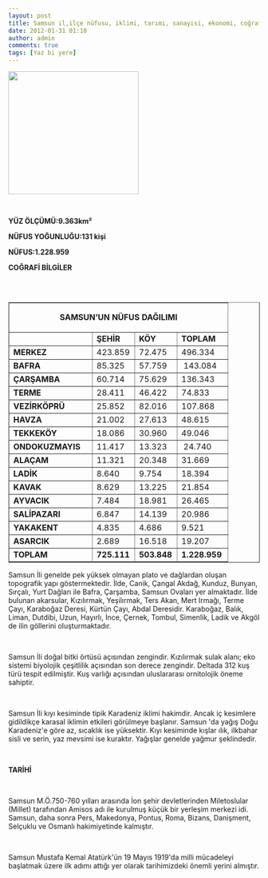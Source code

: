 ```yaml
---
layout: post
title: Samsun il,ilçe nüfusu, iklimi, tarımı, sanayisi, ekonomi, coğrafyası
date: 2012-01-31 01:10
author: admin
comments: true
tags: [Yaz bi yere]
---
```

<a href="http://www.egitimvaktim.com/dosyalar/2012/01/samsunn.jpg"><img class="alignnone  wp-image-2071" title="samsunn" src="http://www.egitimvaktim.com/dosyalar/2012/01/samsunn.jpg" alt="" width="261" height="246" /></a>

&nbsp;

<strong>YÜZ ÖLÇÜMÜ:</strong><strong>9.363km²</strong>

<strong>NÜFUS YOĞUNLUĞU:</strong><strong>131 kişi</strong>

<strong>NÜFUS:</strong><strong>1.228.959</strong>

<strong>COĞRAFİ BİLGİLER</strong>

&nbsp;
<table width="100%" border="1" cellspacing="0" cellpadding="0" align="left">
<tbody>
<tr>
<td colspan="4" valign="top" width="371">
<p align="center"><strong>SAMSUN’UN NÜFUS DAĞILIMI</strong></p>
</td>
</tr>
<tr>
<td valign="top" width="150"><strong> </strong></td>
<td valign="top" width="68"><strong>ŞEHİR</strong></td>
<td valign="top" width="68"><strong>KÖY</strong></td>
<td valign="top" width="85"><strong>TOPLAM</strong></td>
</tr>
<tr>
<td valign="top" width="150"><strong>MERKEZ</strong></td>
<td valign="top" width="68">423.859<strong></strong></td>
<td valign="top" width="68">72.475<strong></strong></td>
<td valign="top" width="85">496.334<strong></strong></td>
</tr>
<tr>
<td valign="top" width="150"><strong>BAFRA</strong></td>
<td valign="top" width="68">85.325<strong></strong></td>
<td valign="top" width="68">57.759<strong></strong></td>
<td valign="top" width="85"> 143.084<strong></strong></td>
</tr>
<tr>
<td valign="top" width="150"><strong>ÇARŞAMBA</strong></td>
<td valign="top" width="68">60.714<strong></strong></td>
<td valign="top" width="68">75.629<strong></strong></td>
<td valign="top" width="85">136.343<strong></strong></td>
</tr>
<tr>
<td valign="top" width="150"><strong>TERME</strong></td>
<td valign="top" width="68">28.411<strong></strong></td>
<td valign="top" width="68">46.422<strong></strong></td>
<td valign="top" width="85">74.833<strong></strong></td>
</tr>
<tr>
<td valign="top" width="150"><strong>VEZİRKÖPRÜ</strong></td>
<td valign="top" width="68">25.852<strong></strong></td>
<td valign="top" width="68">82.016<strong></strong></td>
<td valign="top" width="85">107.868<strong></strong></td>
</tr>
<tr>
<td valign="top" width="150"><strong>HAVZA</strong></td>
<td valign="top" width="68">21.002<strong></strong></td>
<td valign="top" width="68">27.613<strong></strong></td>
<td valign="top" width="85">48.615<strong></strong></td>
</tr>
<tr>
<td valign="top" width="150"><strong>TEKKEKÖY</strong></td>
<td valign="top" width="68">18.086</td>
<td valign="top" width="68">30.960</td>
<td valign="top" width="85">49.046</td>
</tr>
<tr>
<td valign="top" width="150"><strong>ONDOKUZMAYIS</strong></td>
<td valign="top" width="68">11.417<strong></strong></td>
<td valign="top" width="68">13.323<strong></strong></td>
<td valign="top" width="85"> 24.740<strong></strong></td>
</tr>
<tr>
<td valign="top" width="150"><strong>ALAÇAM</strong></td>
<td valign="top" width="68">11.321<strong></strong></td>
<td valign="top" width="68">20.348<strong></strong></td>
<td valign="top" width="85">31.669<strong></strong></td>
</tr>
<tr>
<td valign="top" width="150"><strong>LADİK</strong></td>
<td valign="top" width="68">8.640<strong></strong></td>
<td valign="top" width="68">9.754<strong></strong></td>
<td valign="top" width="85">18.394<strong></strong></td>
</tr>
<tr>
<td valign="top" width="150"><strong>KAVAK</strong></td>
<td valign="top" width="68">8.629<strong></strong></td>
<td valign="top" width="68">13.225<strong></strong></td>
<td valign="top" width="85">21.854<strong></strong></td>
</tr>
<tr>
<td valign="top" width="150"><strong>AYVACIK</strong></td>
<td valign="top" width="68">7.484<strong></strong></td>
<td valign="top" width="68">18.981<strong></strong></td>
<td valign="top" width="85">26.465<strong></strong></td>
</tr>
<tr>
<td valign="top" width="150"><strong>SALİPAZARI</strong></td>
<td valign="top" width="68">6.847<strong></strong></td>
<td valign="top" width="68">14.139<strong></strong></td>
<td valign="top" width="85">20.986<strong></strong></td>
</tr>
<tr>
<td valign="top" width="150"><strong>YAKAKENT</strong></td>
<td valign="top" width="68">4.835<strong></strong></td>
<td valign="top" width="68">4.686<strong></strong></td>
<td valign="top" width="85">9.521<strong></strong></td>
</tr>
<tr>
<td valign="top" width="150"><strong>ASARCIK</strong></td>
<td valign="top" width="68">2.689<strong></strong></td>
<td valign="top" width="68">16.518<strong></strong></td>
<td valign="top" width="85">19.207<strong></strong></td>
</tr>
<tr>
<td valign="top" width="150"><strong>TOPLAM</strong></td>
<td valign="top" width="68"><strong>725.111</strong><strong></strong></td>
<td valign="top" width="68"><strong>503.848</strong><strong></strong></td>
<td valign="top" width="85"><strong>1.228.959</strong><strong></strong></td>
</tr>
</tbody>
</table>
Samsun İli genelde pek yüksek olmayan plato ve dağlardan oluşan topografik yapı göstermektedir. İlde, Canik, Çangal Akdağ, Kunduz, Bunyan, Sırçalı, Yurt Dağları ile Bafra, Çarşamba, Samsun Ovaları yer almaktadır. İlde bulunan akarsular, Kızılırmak, Yeşilırmak, Ters Akan, Mert Irmağı, Terme Çayı, Karaboğaz Deresi, Kürtün Çayı, Abdal Deresidir. Karaboğaz, Balık, Liman, Dutdibi, Uzun, Hayırlı, İnce, Çernek, Tombul, Simenlik, Ladik ve Akgöl de ilin göllerini oluşturmaktadır.

&nbsp;

Samsun İli doğal bitki örtüsü açısından zengindir. Kızılırmak sulak alanı; eko sistemi biyolojik çeşitlilik açısından son derece zengindir. Deltada 312 kuş türü tespit edilmiştir. Kuş varlığı açısından uluslararası ornitolojik öneme sahiptir.

&nbsp;

Samsun İli kıyı kesiminde tipik Karadeniz iklimi hakimdir. Ancak iç kesimlere gidildikçe karasal iklimin etkileri görülmeye başlanır. Samsun 'da yağış Doğu Karadeniz'e göre az, sıcaklık ise yüksektir. Kıyı kesiminde kışlar ılık, ilkbahar sisli ve serin, yaz mevsimi ise kuraktır. Yağışlar genelde yağmur şeklindedir.

<strong> </strong>

<strong>TARİHİ</strong>

<strong> </strong>

Samsun M.Ö.750-760 yılları arasında İon şehir devletlerinden Miletoslular (Millet) tarafından Amisos adı ile kurulmuş küçük bir yerleşim merkezi idi. Samsun, daha sonra Pers, Makedonya, Pontus, Roma, Bizans, Danişment, Selçuklu ve Osmanlı hakimiyetinde kalmıştır.

&nbsp;

Samsun Mustafa Kemal Atatürk'ün 19 Mayıs 1919'da milli mücadeleyi başlatmak üzere ilk adımı attığı yer olarak tarihimizdeki önemli yerini almıştır.

&nbsp;

